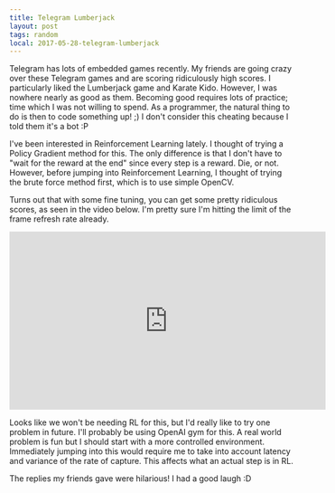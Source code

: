 ```yaml
---
title: Telegram Lumberjack
layout: post
tags: random 
local: 2017-05-28-telegram-lumberjack
---
```


Telegram has lots of embedded games recently. My friends are going crazy over
these Telegram games and are scoring ridiculously high scores. I particularly
liked the Lumberjack game and Karate Kido. However, I was nowhere nearly as good
as them. Becoming good requires lots of practice; time which I was not willing
to spend. As a programmer, the natural thing to do is then to code something up!
;) I don't consider this cheating because I told them it's a bot :P

I've been interested in Reinforcement Learning lately. I thought of trying a
Policy Gradient method for this. The only difference is that I don't have to
"wait for the reward at the end" since every step is a reward. Die, or not.
However, before jumping into Reinforcement Learning, I thought of trying the
brute force method first, which is to use simple OpenCV.

Turns out that with some fine tuning, you can get some pretty ridiculous scores,
as seen in the video below. I'm pretty sure I'm hitting the limit of the frame
refresh rate already. 

<iframe width="560" height="315" src="https://www.youtube.com/embed/57EiLQV9W9M"
frameborder="0" allowfullscreen></iframe>

Looks like we won't be needing RL for this, but I'd really like to try one
problem in future. I'll probably be using OpenAI gym for this. A real world
problem is fun but I should start with a more controlled environment.
Immediately jumping into this would require me to take into account latency and
variance of the rate of capture. This affects what an actual step is in RL.

The replies my friends gave were hilarious! I had a good laugh :D
